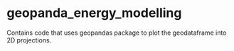# geopanda_energy_modelling
Contains code that uses geopandas package to plot the geodataframe into 2D projections.
